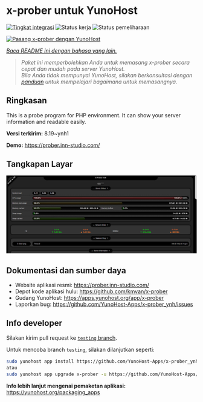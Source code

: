 <!--
N.B.: README ini dibuat secara otomatis oleh <https://github.com/YunoHost/apps/tree/master/tools/readme_generator>
Ini TIDAK boleh diedit dengan tangan.
-->

# x-prober untuk YunoHost

[![Tingkat integrasi](https://dash.yunohost.org/integration/x-prober.svg)](https://ci-apps.yunohost.org/ci/apps/x-prober/) ![Status kerja](https://ci-apps.yunohost.org/ci/badges/x-prober.status.svg) ![Status pemeliharaan](https://ci-apps.yunohost.org/ci/badges/x-prober.maintain.svg)

[![Pasang x-prober dengan YunoHost](https://install-app.yunohost.org/install-with-yunohost.svg)](https://install-app.yunohost.org/?app=x-prober)

*[Baca README ini dengan bahasa yang lain.](./ALL_README.md)*

> *Paket ini memperbolehkan Anda untuk memasang x-prober secara cepat dan mudah pada server YunoHost.*  
> *Bila Anda tidak mempunyai YunoHost, silakan berkonsultasi dengan [panduan](https://yunohost.org/install) untuk mempelajari bagaimana untuk memasangnya.*

## Ringkasan

This is a probe program for PHP environment. It can show your server information and readable easily.


**Versi terkirim:** 8.19~ynh1

**Demo:** <https://prober.inn-studio.com/>

## Tangkapan Layar

![Tangkapan Layar pada x-prober](./doc/screenshots/screenshot.jpg)

## Dokumentasi dan sumber daya

- Website aplikasi resmi: <https://prober.inn-studio.com/>
- Depot kode aplikasi hulu: <https://github.com/kmvan/x-prober>
- Gudang YunoHost: <https://apps.yunohost.org/app/x-prober>
- Laporkan bug: <https://github.com/YunoHost-Apps/x-prober_ynh/issues>

## Info developer

Silakan kirim pull request ke [`testing` branch](https://github.com/YunoHost-Apps/x-prober_ynh/tree/testing).

Untuk mencoba branch `testing`, silakan dilanjutkan seperti:

```bash
sudo yunohost app install https://github.com/YunoHost-Apps/x-prober_ynh/tree/testing --debug
atau
sudo yunohost app upgrade x-prober -u https://github.com/YunoHost-Apps/x-prober_ynh/tree/testing --debug
```

**Info lebih lanjut mengenai pemaketan aplikasi:** <https://yunohost.org/packaging_apps>
